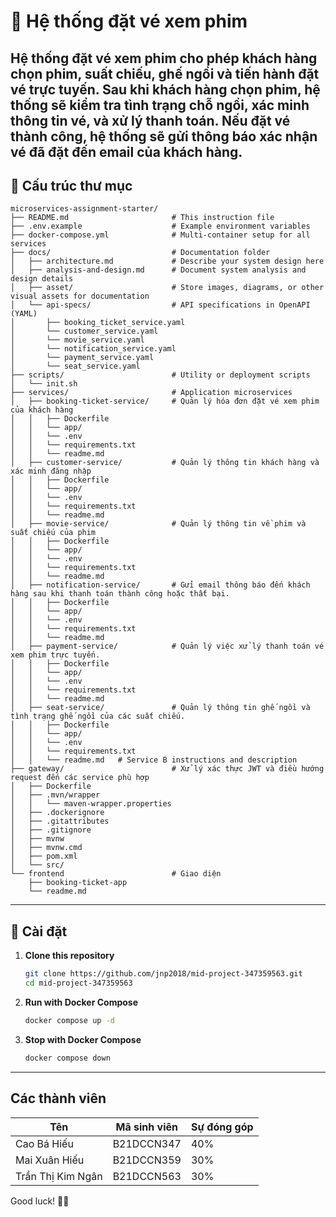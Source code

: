 # 🧩 Hệ thống đặt vé xem phim

Hệ thống đặt vé xem phim cho phép khách hàng chọn phim, suất chiếu, ghế ngồi và tiến hành đặt vé trực tuyến. Sau khi khách hàng chọn phim, hệ thống sẽ kiểm tra tình trạng chỗ ngồi, xác minh thông tin vé, và xử lý thanh toán. Nếu đặt vé thành công, hệ thống sẽ gửi thông báo xác nhận vé đã đặt đến email của khách hàng.
---

## 📁 Cấu trúc thư mục

```
microservices-assignment-starter/
├── README.md                       # This instruction file
├── .env.example                    # Example environment variables
├── docker-compose.yml              # Multi-container setup for all services
├── docs/                           # Documentation folder
│   ├── architecture.md             # Describe your system design here
│   ├── analysis-and-design.md      # Document system analysis and design details
│   ├── asset/                      # Store images, diagrams, or other visual assets for documentation
│   └── api-specs/                  # API specifications in OpenAPI (YAML)
│       ├── booking_ticket_service.yaml
│       └── customer_service.yaml
│       └── movie_service.yaml
│       └── notification_service.yaml
│       └── payment_service.yaml
│       └── seat_service.yaml
├── scripts/                        # Utility or deployment scripts
│   └── init.sh
├── services/                       # Application microservices
│   ├── booking-ticket-service/     # Quản lý hóa đơn đặt vé xem phim của khách hàng
│   │   ├── Dockerfile
│   │   └── app/
│   │   └── .env
│   │   └── requirements.txt
│   │   └── readme.md               
│   ├── customer-service/           # Quản lý thông tin khách hàng và xác minh đăng nhập
│   │   ├── Dockerfile
│   │   └── app/
│   │   └── .env
│   │   └── requirements.txt
│   │   └── readme.md      
│   ├── movie-service/              # Quản lý thông tin về phim và suất chiếu của phim
│   │   ├── Dockerfile
│   │   └── app/
│   │   └── .env
│   │   └── requirements.txt
│   │   └── readme.md     
│   ├── notification-service/       # Gửi email thông báo đến khách hàng sau khi thanh toán thành công hoặc thất bại.
│   │   ├── Dockerfile
│   │   └── app/
│   │   └── .env
│   │   └── requirements.txt
│   │   └── readme.md     
│   ├── payment-service/            # Quản lý việc xử lý thanh toán vé xem phim trực tuyến.
│   │   ├── Dockerfile
│   │   └── app/
│   │   └── .env
│   │   └── requirements.txt
│   │   └── readme.md   
│   ├── seat-service/               # Quản lý thông tin ghế ngồi và tình trạng ghế ngồi của các suất chiếu.
│   │   ├── Dockerfile
│   │   └── app/
│   │   └── .env
│   │   └── requirements.txt
│   │   └── readme.md   # Service B instructions and description
├── gateway/                        # Xử lý xác thực JWT và điều hướng request đến các service phù hợp
│   ├── Dockerfile
│   ├── .mvn/wrapper
│   │   └── maven-wrapper.properties
│   ├── .dockerignore
│   ├── .gitattributes
│   ├── .gitignore
│   ├── mvnw
│   ├── mvnw.cmd
│   ├── pom.xml
│   └── src/
└── frontend                        # Giao diện
    ├── booking-ticket-app
    └── readme.md

```

---

## 🚀 Cài đặt

1. **Clone this repository**

   ```bash
   git clone https://github.com/jnp2018/mid-project-347359563.git
   cd mid-project-347359563
   ```

2. **Run with Docker Compose**

   ```bash
   docker compose up -d
   ```
3. **Stop with Docker Compose**

   ```bash
   docker compose down
   ```
---
## Các thành viên

| Tên               | Mã sinh viên | Sự đóng góp                                                                         |
|-------------------|------------|-----------------------------------------------------------------------------------------------|
| Cao Bá Hiếu  | B21DCCN347 | 40% |
| Mai Xuân Hiếu | B21DCCN359 | 30%                          |
| Trần Thị Kim Ngân   | B21DCCN563 | 30%                                 |


Good luck! 💪🚀

